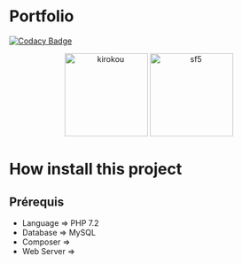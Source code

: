 # Portfolio
[![Codacy Badge](https://api.codacy.com/project/badge/Grade/884620ae94a6467fa883f758568a566c)](https://app.codacy.com/manual/borgine/Portfolio?utm_source=github.com&utm_medium=referral&utm_content=kirokou/Portfolio&utm_campaign=Badge_Grade_Dashboard)

<p align="center">
<img src = "Public/front/img/kirokou.png"  width="150" height="150"  title = "" alt = "kirokou">
<img src = "Public/front/img/sf5.png"  width="150" height="150" title = "" alt = "sf5">
</p>

# How install this project

## Prérequis
- Language => PHP 7.2
- Database => MySQL 
- Composer => 
- Web Server => 